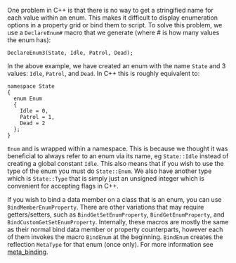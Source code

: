 One problem in C++ is that there is no way to get a stringified name for each value within an enum. This makes it difficult to display enumeration options in a property grid or bind them to script. To solve this problem, we use a `DeclareEnum#` macro that we generate (where # is how many values the enum has):

```
DeclareEnum3(State, Idle, Patrol, Dead);
```

In the above example, we have created an enum with the name `State` and 3 values: `Idle`, `Patrol`, and `Dead`. In C++ this is roughly equivalent to:

```
namespace State
{
  enum Enum
  {
    Idle = 0,
    Patrol = 1,
    Dead = 2
  };
}
```
`Enum` and is wrapped within a namespace. This is because we thought it was beneficial to always refer to an enum via its name, eg `State::Idle` instead of creating a global constant `Idle`. This also means that if you wish to use the type of the enum you must do `State::Enum`. We also have another type which is `State::Type` that is simply just an unsigned integer which is convenient for accepting flags in C++.

If you wish to bind a data member on a class that is an enum, you can use `BindMemberEnumProperty`. There are other variations that may require getters/setters, such as `BindGetSetEnumProperty`, `BindGetEnumProperty`, and `BindCustomGetSetEnumProperty`. Internally, these macros are mostly the same as their normal bind data member or property counterparts, however each of them invokes the macro `BindEnum` at the beginning. `BindEnum` creates the reflection `MetaType` for that enum (once only). For more information see [meta_binding](meta_binding.md).
 

 